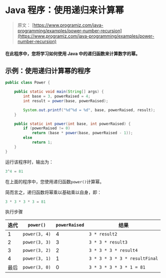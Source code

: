 # Java 程序：使用递归来计算幂

> 原文： [https://www.programiz.com/java-programming/examples/power-number-recursion](https://www.programiz.com/java-programming/examples/power-number-recursion)

#### 在此程序中，您将学习如何使用 Java 中的递归函数来计算数字的幂。

## 示例：使用递归计算幂的程序

```java
public class Power {

    public static void main(String[] args) {
        int base = 3, powerRaised = 4;
        int result = power(base, powerRaised);

        System.out.printf("%d^%d = %d", base, powerRaised, result);
    }

    public static int power(int base, int powerRaised) {
        if (powerRaised != 0)
            return (base * power(base, powerRaised - 1));
        else
            return 1;
    }
}
```

运行该程序时，输出为：

```java
3^4 = 81
```

在上面的程序中，您使用递归函数`power()`计算幂。

简而言之，递归函数将幂乘以基础乘以自身，即：

```java
3 * 3 * 3 * 3 = 81
```

执行步骤

| 迭代 | `power()` | `powerRaised` | 结果 |
| --- | --- | --- | --- |
| 1 | `power(3, 4)` | 4 | `3 * result2` |
| 2 | `power(3, 3)` | 3 | `3 * 3 * result3` |
| 3 | `power(3, 2)` | 2 | `3 * 3 * 3 * result4` |
| 4 | `power(3, 1)` | 1 | `3 * 3 * 3 * 3 * resultFinal` |
| 最后 | `power(3, 0)` | 0 | `3 * 3 * 3 * 3 * 1 = 81` |